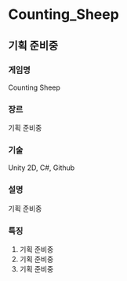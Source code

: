 # Counting_Sheep
## 기획 준비중

### 게임명
 Counting Sheep

### 장르
 기획 준비중

### 기술
 Unity 2D, C#, Github

### 설명
 기획 준비중

### 특징
 1. 기획 준비중
 2. 기획 준비중
 3. 기획 준비중
